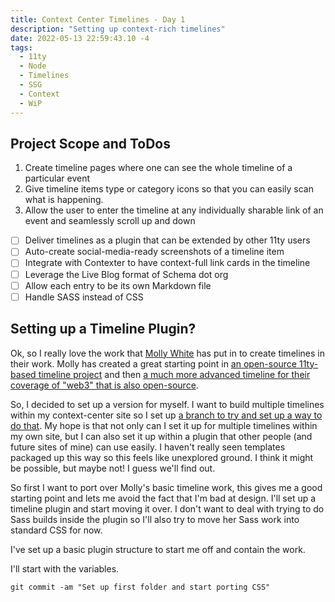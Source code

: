 ```yaml
---
title: Context Center Timelines - Day 1
description: "Setting up context-rich timelines"
date: 2022-05-13 22:59:43.10 -4
tags:
  - 11ty
  - Node
  - Timelines
  - SSG
  - Context
  - WiP
---
```


## Project Scope and ToDos

1. Create timeline pages where one can see the whole timeline of a particular event
2. Give timeline items type or category icons so that you can easily scan what is happening.
3. Allow the user to enter the timeline at any individually sharable link of an event and seamlessly scroll up and down

- [ ] Deliver timelines as a plugin that can be extended by other 11ty users
- [ ] Auto-create social-media-ready screenshots of a timeline item
- [ ] Integrate with Contexter to have context-full link cards in the timeline
- [ ] Leverage the Live Blog format of Schema dot org
- [ ] Allow each entry to be its own Markdown file
- [ ] Handle SASS instead of CSS

## Setting up a Timeline Plugin?

Ok, so I really love the work that [Molly White](http://www.mollywhite.net) has put in to create timelines in their work. Molly has created a great starting point in [an open-source 11ty-based timeline project](https://github.com/molly/static-timeline-generator) and then [a much more advanced timeline for their coverage of "web3" that is also open-source](https://github.com/molly/web3-is-going-great).

So, I decided to set up a version for myself. I want to build multiple timelines within my context-center site so I set up [a branch to try and set up a way to do that](https://github.com/AramZS/context-center/tree/timeline). My hope is that not only can I set it up for multiple timelines within my own site, but I can also set it up within a plugin that other people (and future sites of mine) can use easily. I haven't really seen templates packaged up this way so this feels like unexplored ground. I think it might be possible, but maybe not! I guess we'll find out.

So first I want to port over Molly's basic timeline work, this gives me a good starting point and lets me avoid the fact that I'm bad at design. I'll set up a timeline plugin and start moving it over. I don't want to deal with trying to do Sass builds inside the plugin so I'll also try to move her Sass work into standard CSS for now.

I've set up a basic plugin structure to start me off and contain the work.

I'll start with the variables.

`git commit -am "Set up first folder and start porting CSS"`
